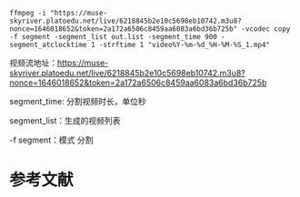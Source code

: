 

```
ffmpeg -i "https://muse-skyriver.platoedu.net/live/6218845b2e10c5698eb10742.m3u8?nonce=1646018652&token=2a172a6506c8459aa6083a6bd36b725b" -vcodec copy -f segment -segment_list out.list -segment_time 900 -segment_atclocktime 1 -strftime 1 "video%Y-%m-%d_%H-%M-%S_1.mp4"
```

视频流地址：https://muse-skyriver.platoedu.net/live/6218845b2e10c5698eb10742.m3u8?nonce=1646018652&token=2a172a6506c8459aa6083a6bd36b725b 

segment_time: 分割视频时长，单位秒

segment_list：生成的视频列表

-f segment：模式 分割



# 参考文献 #